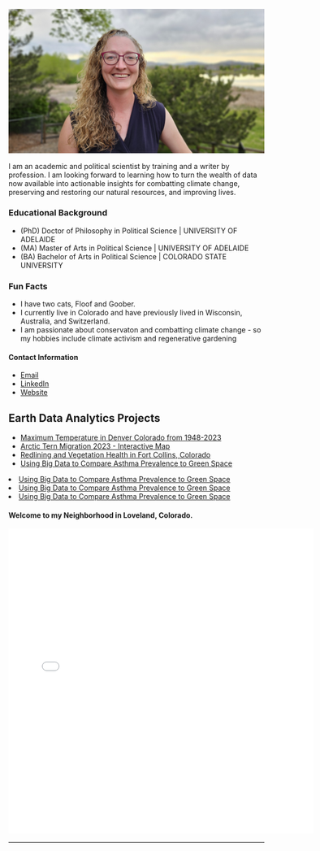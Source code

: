 ![Erin Zimmerman](img/Outdoor%20Headshot.jpg)

I am an academic and political scientist by training and a writer by profession. I am looking forward to learning how to turn the wealth of data now available into actionable insights for combatting climate change, preserving and restoring our natural resources, and improving lives. 

### Educational Background
* (PhD) Doctor of Philosophy in Political Science | UNIVERSITY OF ADELAIDE
* (MA) Master of Arts in Political Science | UNIVERSITY OF ADELAIDE
* (BA) Bachelor of Arts in Political Science | COLORADO STATE UNIVERSITY

### Fun Facts
* I have two cats, Floof and Goober.
* I currently live in Colorado and have previously lived in Wisconsin, Australia, and Switzerland.
* I am passionate about conservaton and combatting climate change - so my hobbies include climate activism and regenerative gardening

#### Contact Information
<ul>
<li>
<a 
  href="Erin.Zimmerman@colorado.edu"
  target="_blank">
  Email
</a> 
</li>

<li>
<a
  href="https://www.linkedin.com/in/erin-zimmermanphd/"
  target="_blank">
  LinkedIn
</a>
</li>
  
<li>
<a
  href="https://www.erinzimmermanphd.com/"
  target="_blank">
  Website
</a>
</li>
</ul>

## Earth Data Analytics Projects
* [Maximum Temperature in Denver Colorado from 1948-2023](/Notebooks/portfolio_Denver_CO_TMAX_withcode.html)
* [Arctic Tern Migration 2023 - Interactive Map](/Notebooks/arctic-tern-migration-final.html)
* [Redlining and Vegetation Health in Fort Collins, Colorado](/Notebooks/fort_collins_portfolio_post2.html)
* [Using Big Data to Compare Asthma Prevalence to Green Space](https://ZimmZone.github.io/_projects/big_data_denver.html)

<li>
<a href="/projects/big_data_denver.html" 
    target="_blank">
    Using Big Data to Compare Asthma Prevalence to Green Space
  </a>
</li>
<li>
<a href="https://zimmzone.github.io/projects/big_data_denver.html" 
    target="_blank">
    Using Big Data to Compare Asthma Prevalence to Green Space
  </a>
</li>
<li>
<a 
    href="/_projects/big_data_denver.html" 
    target="_blank">
    Using Big Data to Compare Asthma Prevalence to Green Space
  </a>
</li>


#### Welcome to my Neighborhood in Loveland, Colorado.
<embed type="text/html" src="img/tvhs1.html" width="600" height="600">

---
